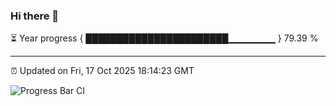 ### Hi there 👋

⏳ Year progress { ███████████████████████▁▁▁▁▁▁▁ } 79.39 %

---

⏰ Updated on Fri, 17 Oct 2025 18:14:23 GMT

![Progress Bar CI](https://github.com/Shyam-Makwana/GitHub-Actions-Demo/workflows/Progress%20Bar%20CI/badge.svg)
